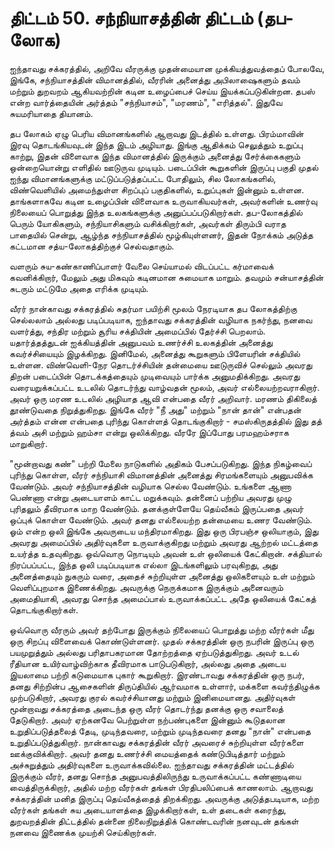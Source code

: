 # திட்டம் 50. சந்நியாசத்தின் திட்டம் (தப-லோக)

ஐந்தாவது சக்கரத்தில், அறிவே வீரருக்கு முதன்மையான முக்கியத்துவத்தைப் போலவே, இங்கே, சந்நியாசத்தின் விமானத்தில், வீரரின் அனைத்து அபிலாஷைகளும் தவம் மற்றும் துறவறம் ஆகியவற்றின் கடின உழைப்பைச் செய்ய இயக்கப்படுகின்றன. தபஸ் என்ற வார்த்தையின் அர்த்தம் "சந்நியாசம்", "மரணம்", "எரித்தல்". இதுவே சுயமரியாதை தியானம்.

தப லோகம் ஏழு பெரிய விமானங்களில் ஆறாவது இடத்தில் உள்ளது. பிரம்மாவின் இரவு தொடங்கியவுடன் இந்த இடம் அழியாது. இங்கு ஆதிக்கம் செலுத்தும் உறுப்பு காற்று, இதன் விளைவாக இந்த விமானத்தில் இருக்கும் அனைத்து சேர்க்கைகளும் ஒன்றையொன்று எளிதில் ஊடுருவ முடியும். படைப்பின் கூறுகளின் இருப்பு பகுதி முதல் ஐந்து விமானங்களுக்கு மட்டுப்படுத்தப்பட்ட போதிலும், சில லோகங்களில், விண்வெளியில் அமைந்துள்ள சிறப்புப் பகுதிகளில், உறுப்புகள் இன்னும் உள்ளன. தாங்களாகவே கடின உழைப்பின் விளைவாக உருவாகியவர்கள், அவர்களின் உணர்வு நிலையைப் பொறுத்து இந்த உலகங்களுக்கு அனுப்பப்படுகிறார்கள். தப-லோகத்தில் பெரும் யோகிகளும், சந்நியாசிகளும் வசிக்கிறார்கள், அவர்கள் திரும்பி வராத பாதையில் சென்று, ஆழ்ந்த சந்நியாசத்தில் மூழ்கியுள்ளனர், இதன் நோக்கம் அடுத்த கட்டமான சத்ய-லோகத்திற்குச் செல்வதாகும்.

வளரும் சுய-கண்காணிப்பாளர் வேலை செய்யாமல் விடப்பட்ட கர்மாவைக் கவனிக்கிறார், மேலும் அது மிகவும் கடினமான சுமையாக மாறும். தவமும் சன்யாசத்தின் சுடரும் மட்டுமே அதை எரிக்க முடியும்.

வீரர் நான்காவது சக்கரத்தில் சுதர்மா பயிற்சி மூலம் நேரடியாக தப லோகத்திற்கு செல்லலாம் அல்லது படிப்படியாக, ஐந்தாவது சக்கரத்தின் வழியாக நகர்ந்து, நனவை வளர்த்து, சந்திர மற்றும் சூரிய சக்தியின் அமைப்பில் தேர்ச்சி பெறலாம். யதார்த்தத்துடன் ஐக்கியத்தின் அனுபவம் உணர்ச்சி உலகத்தின் அனைத்து கவர்ச்சியையும் இழக்கிறது. இனிமேல், அனைத்து கூறுகளும் பிளேயரின் சக்தியில் உள்ளன. விண்வெளி-நேர தொடர்ச்சியின் தன்மையை ஊடுருவிச் செல்லும் அவரது திறன் படைப்பின் தொடக்கத்தையும் முடிவையும் பார்க்க அனுமதிக்கிறது. அவரது வரையறுக்கப்பட்ட உடலில் தொடர்ந்து வாழ்வதன் மூலம், அவர் எல்லையற்றவராகிறார். அவர் ஒரு மரண உடலில் அழியாத ஆவி என்பதை வீரர் அறிவார். மரணம் திகிலைத் தூண்டுவதை நிறுத்துகிறது. இங்கே வீரர் "நீ அது" மற்றும் "நான் தான்" என்பதன் அர்த்தம் என்ன என்பதை புரிந்து கொள்ளத் தொடங்குகிறார் - சமஸ்கிருதத்தில் இது தத் த்வம் அசி மற்றும் ஹம்சா என்று ஒலிக்கிறது. வீரரே இப்போது பரமஹம்சராக மாறுகிறார்.

"மூன்றாவது கண்" பற்றி மேலை நாடுகளில் அதிகம் பேசப்படுகிறது. இந்த நிகழ்வைப் புரிந்து கொள்ள, வீரர் சந்நியாசி விமானத்தின் அனைத்து சிரமங்களையும் அனுபவிக்க வேண்டும். அவர் சந்நியாசத்தின் வழியாக செல்ல வேண்டும். உங்களை ஆணா பெண்ணா என்று அடையாளம் காட்ட மறுக்கவும். தன்னைப் பற்றிய அவரது முழு புரிதலும் தீவிரமாக மாற வேண்டும். தனக்குள்ளேயே தெய்வீகம் இருப்பதை அவர் ஒப்புக் கொள்ள வேண்டும். அவர் தனது எல்லையற்ற தன்மையை உணர வேண்டும். ஓம் என்ற ஒலி இங்கே அவருடைய மந்திரமாகிறது. இது ஒரு பிரபஞ்ச ஒலியாகும், இது அவரது அமைப்பில் அதிர்வுகளை உருவாக்குகிறது மற்றும் அவரது ஆற்றல் மட்டத்தை உயர்த்த உதவுகிறது. ஒவ்வொரு நொடியும் அவன் உள் ஒலியைக் கேட்கிறான். சக்தியால் நிரப்பப்பட்ட, இந்த ஒலி படிப்படியாக எல்லா இடங்களிலும் பரவுகிறது, அது அனைத்தையும் நுகரும் வரை, அதைச் சுற்றியுள்ள அனைத்து ஒலிகளையும் உள் மற்றும் வெளிப்புறமாக இணைக்கிறது. அவருக்கு நெருக்கமாக இருக்கும் அனைவரும் அமைதியாகி, அவரது சொந்த அமைப்பால் உருவாக்கப்பட்ட அதே ஒலியைக் கேட்கத் தொடங்குகிறார்கள்.

ஒவ்வொரு வீரரும் அவர் தற்போது இருக்கும் நிலையைப் பொறுத்து மற்ற வீரர்கள் மீது ஒரு சிறப்பு விளைவைக் கொண்டுள்ளனர். முதல் சக்கரத்தின் ஒரு நபரின் இருப்பு ஒரு பயமுறுத்தும் அல்லது பரிதாபகரமான தோற்றத்தை ஏற்படுத்துகிறது. அவர் உடல் ரீதியான உயிர்வாழ்விற்காக தீவிரமாக பாடுபடுகிறார், அல்லது அதை அடைய இயலாமை பற்றி கடுமையாக புகார் கூறுகிறார். இரண்டாவது சக்கரத்தின் ஒரு நபர், தனது சிற்றின்ப ஆசைகளின் திருப்தியில் ஆர்வமாக உள்ளார், மக்களை கவர்ந்திழுக்க முற்படுகிறார், அவரது குரல் கவர்ச்சியானது மற்றும் இனிமையானது. அதிர்வுகள் மூன்றாவது சக்கரத்தை அடைந்த ஒரு வீரர் தொடர்ந்து தனக்கு ஒரு சவாலைத் தேடுகிறார். அவர் ஏற்கனவே பெற்றுள்ள நற்பண்புகளை இன்னும் கூடுதலான உறுதிப்படுத்தலைத் தேடி, முடிந்தவரை, மற்றும் முடிந்தவரை தனது "நான்" என்பதை உறுதிப்படுத்துகிறார். நான்காவது சக்கரத்தின் வீரர் அவரைச் சுற்றியுள்ள வீரர்களை ஊக்குவிக்கிறார். அவர் தனது உணர்ச்சி மையத்தைக் கண்டுபிடித்தார் மற்றும் அச்சுறுத்தும் அதிர்வுகளை உருவாக்கவில்லை. ஐந்தாவது சக்கரத்தின் மட்டத்தில் இருக்கும் வீரர், தனது சொந்த அனுபவத்திலிருந்து உருவாக்கப்பட்ட கண்ணாடியை வைத்திருக்கிறார், அதில் மற்ற வீரர்கள் தங்கள் பிரதிபலிப்பைக் காணலாம். ஆறாவது சக்கரத்தின் மனித இருப்பு தெய்வீகத்தைத் திறக்கிறது. அவருக்கு அடுத்தபடியாக, மற்ற வீரர்கள் தங்கள் சுய அடையாளத்தை இழக்கிறார்கள், உள் தடைகள் கரைந்து, துறவறத்தின் திட்டத்தில் தன்னை நிலைநிறுத்திக் கொண்டவரின் நனவுடன் தங்கள் நனவை இணைக்க முயற்சி செய்கிறார்கள்.
